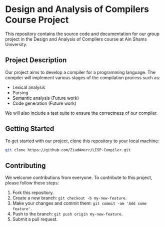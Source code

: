 # Design and Analysis of Compilers Course Project

This repository contains the source code and documentation for our group project in the Design and Analysis of Compilers course at Ain Shams University.

## Project Description

Our project aims to develop a compiler for a programming language. The compiler will implement various stages of the compilation process such as:

- Lexical analysis
- Parsing
- Semantic analysis (Future work)
- Code generation (Future work)

We will also include a test suite to ensure the correctness of our compiler.

## Getting Started

To get started with our project, clone this repository to your local machine:

```bash
git clone https://github.com/ZiadAmerr/LISP-Compiler.git
```

## Contributing

We welcome contributions from everyone. To contribute to this project, please follow these steps:

1. Fork this repository.
2. Create a new branch: `git checkout -b my-new-feature`.
3. Make your changes and commit them: `git commit -am 'Add some feature'`.
4. Push to the branch: `git push origin my-new-feature`.
5. Submit a pull request.

